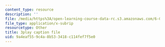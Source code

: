 ```yaml
---
content_type: resource
description: ''
file: /media/https%3A/open-learning-course-data-rc.s3.amazonaws.com/6-004-computation-structures-spring-2017/9a4eaf559c4a8b533418c114fef7f5e0_UW9k06c63ts.srt
file_type: application/x-subrip
resourcetype: Other
title: 3play caption file
uid: 9a4eaf55-9c4a-8b53-3418-c114fef7f5e0
---
```

